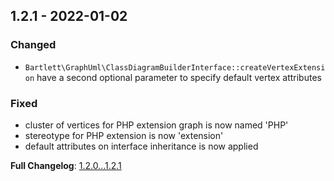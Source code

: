 
## 1.2.1 - 2022-01-02

### Changed

- `Bartlett\GraphUml\ClassDiagramBuilderInterface::createVertexExtension` have a second optional parameter to specify default vertex attributes

### Fixed

- cluster of vertices for PHP extension graph is now named 'PHP'
- stereotype for PHP extension is now 'extension'
- default attributes on interface inheritance is now applied

**Full Changelog**: [1.2.0...1.2.1](https://github.com/llaville/graph-uml/compare/1.2.0...1.2.1)
